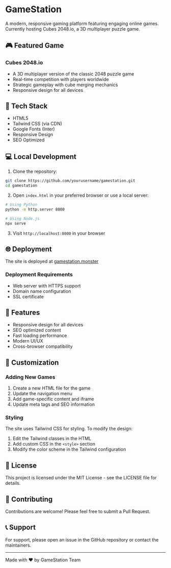 # GameStation

A modern, responsive gaming platform featuring engaging online games. Currently hosting Cubes 2048.io, a 3D multiplayer puzzle game.

## 🎮 Featured Game

### Cubes 2048.io
- A 3D multiplayer version of the classic 2048 puzzle game
- Real-time competition with players worldwide
- Strategic gameplay with cube merging mechanics
- Responsive design for all devices

## 🚀 Tech Stack

- HTML5
- Tailwind CSS (via CDN)
- Google Fonts (Inter)
- Responsive Design
- SEO Optimized

## 💻 Local Development

1. Clone the repository:
```bash
git clone https://github.com/yourusername/gamestation.git
cd gamestation
```

2. Open `index.html` in your preferred browser or use a local server:
```bash
# Using Python
python -m http.server 8000

# Using Node.js
npx serve
```

3. Visit `http://localhost:8000` in your browser

## 🌐 Deployment

The site is deployed at [gamestation.monster](https://gamestation.monster)

### Deployment Requirements
- Web server with HTTPS support
- Domain name configuration
- SSL certificate

## 📱 Features

- Responsive design for all devices
- SEO optimized content
- Fast loading performance
- Modern UI/UX
- Cross-browser compatibility

## 🔧 Customization

### Adding New Games
1. Create a new HTML file for the game
2. Update the navigation menu
3. Add game-specific content and iframe
4. Update meta tags and SEO information

### Styling
The site uses Tailwind CSS for styling. To modify the design:
1. Edit the Tailwind classes in the HTML
2. Add custom CSS in the `<style>` section
3. Modify the color scheme in the Tailwind configuration

## 📝 License

This project is licensed under the MIT License - see the LICENSE file for details.

## 🤝 Contributing

Contributions are welcome! Please feel free to submit a Pull Request.

## 📞 Support

For support, please open an issue in the GitHub repository or contact the maintainers.

---

Made with ❤️ by GameStation Team 
